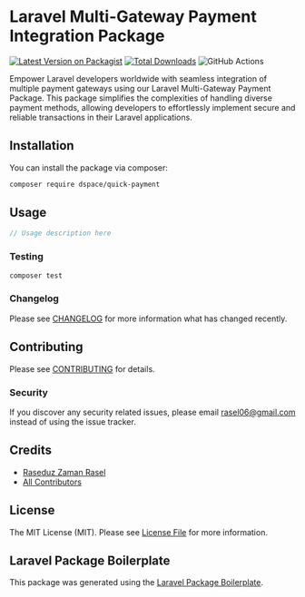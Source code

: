 # Laravel Multi-Gateway Payment Integration Package

[![Latest Version on Packagist](https://img.shields.io/packagist/v/dspace/quick-payment.svg?style=flat-square)](https://packagist.org/packages/dspace/quick-payment)
[![Total Downloads](https://img.shields.io/packagist/dt/dspace/quick-payment.svg?style=flat-square)](https://packagist.org/packages/dspace/quick-payment)
![GitHub Actions](https://github.com/dspace/quick-payment/actions/workflows/main.yml/badge.svg)

Empower Laravel developers worldwide with seamless integration of multiple payment gateways using our Laravel Multi-Gateway Payment Package. This package simplifies the complexities of handling diverse payment methods, allowing developers to effortlessly implement secure and reliable transactions in their Laravel applications.

## Installation

You can install the package via composer:

```bash
composer require dspace/quick-payment
```

## Usage

```php
// Usage description here
```

### Testing

```bash
composer test
```

### Changelog

Please see [CHANGELOG](CHANGELOG.md) for more information what has changed recently.

## Contributing

Please see [CONTRIBUTING](CONTRIBUTING.md) for details.

### Security

If you discover any security related issues, please email rasel06@gmail.com instead of using the issue tracker.

## Credits

-   [Raseduz Zaman Rasel](https://github.com/dspace)
-   [All Contributors](../../contributors)

## License

The MIT License (MIT). Please see [License File](LICENSE.md) for more information.

## Laravel Package Boilerplate

This package was generated using the [Laravel Package Boilerplate](https://laravelpackageboilerplate.com).
